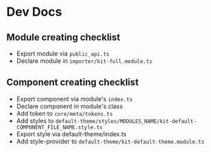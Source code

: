 # Dev Docs

## Module creating checklist

* Export module via `public_api.ts`
* Declare module in `importer/kit-full.module.ts`

## Component creating checklist

* Export component via module's `index.ts`
* Declare component in module's class
* Add token to `core/meta/tokens.ts`
* Add styles to `default-theme/styles/MODULES_NAME/kit-default-COMPONENT_FILE_NAME.style.ts`
* Export style via default-theme/index.ts
* Add style-provider to `default-theme/kit-default-theme.module.ts`
